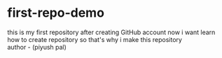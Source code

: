 # first-repo-demo
this is my first repository after creating GitHub account now i want learn how to create repository so that's why i make this repository 
<br>
author - (piyush pal)
